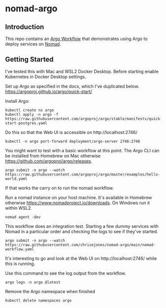 # nomad-argo

## Introduction
This repo contains an [Argo Workflow](https://argoproj.github.io/projects/argo/) that demonstrates using Argo to deploy services on [Nomad](https://www.nomadproject.io/).

## Getting Started
I've tested this with Mac and WSL2 Docker Desktop. Before starting enable Kubernetes in Docker Desktop settings.

Set up Argo as specified in the docs, which I've duplicated below.
https://argoproj.github.io/argo/quick-start/

Install Argo:
```
kubectl create ns argo
kubectl apply -n argo -f https://raw.githubusercontent.com/argoproj/argo/stable/manifests/quick-start-postgres.yaml
```

Do this so that the Web UI is accessible on http://localhost:2746/
```
kubectl -n argo port-forward deployment/argo-server 2746:2746
```

You might want to test with a basic workflow at this point. The Argo CLI can be installed from Homebrew on Mac otherwise https://github.com/argoproj/argo/releases.
```
argo submit -n argo --watch https://raw.githubusercontent.com/argoproj/argo/master/examples/hello-world.yaml
```
If that works the carry on to run the nomad workflow.

Run a nomad instance on your host machine. It's available in Homebrew otherwise https://www.nomadproject.io/downloads. On Windows run it within WSL2.
```
nomad agent -dev
```

This workflow does an integration test. Starting a few dummy services with Nomad in a particular order and checking the logs to see if they've started.
```
argo submit -n argo --watch https://raw.githubusercontent.com/chrisejones/nomad-argo/main/nomad-workflow.yaml
```
It's interesting to go and look at the Web UI on http://localhost:2746/ while this is running.

Use this command to see the log output from the workflow.
```
argo logs -n argo @latest
```

Remove the Argo namespace when finished
```
kubectl delete namespaces argo
```
